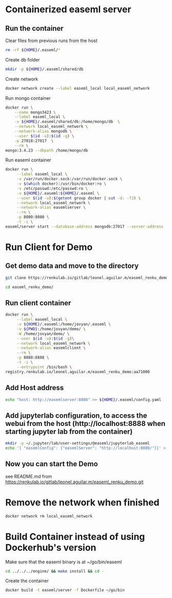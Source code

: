 # Containerized easeml server

## Run the container 

Clear files from previous runs from the host
```bash
rm -rf ${HOME}/.easeml/*
```

Create db folder
```bash
mkdir -p ${HOME}/.easeml/shared/db
```

Create network
```bash
docker network create --label easeml_local local_easeml_network
```
Run mongo container
```bash
docker run \
    --name mongo3423 \
    --label easeml_local \
    -v ${HOME}/.easeml/shared/db:/home/mongo/db  \
    --network local_easeml_network \
    --network-alias mongodb \
    --user $(id -u):$(id -g) \
    -p 27018:27017  \
    --rm \
mongo:3.4.23 --dbpath /home/mongo/db
```
Run easeml container
```bash
docker run \
     --label easeml_local \
     -v /var/run/docker.sock:/var/run/docker.sock \
     -v $(which docker):/usr/bin/docker:ro \
     -v /etc/passwd:/etc/passwd:ro \
     -v ${HOME}/.easeml:${HOME}/.easeml \
     --user $(id -u):$(getent group docker | cut -d: -f3) \
     --network local_easeml_network \
     --network-alias easemlserver \
     --rm \
     -p 8080:8080 \
     -t -i \
easeml/server start --database-address mongodb:27017 --server-address :8080 --login
```

# Run Client for Demo

## Get demo data and move to the directory
```bash
git clone https://renkulab.io/gitlab/leonel.aguilar.m/easeml_renku_demo.git
```

```bash
cd easeml_renku_demo/
```

## Run client container
```bash
docker run \
     --label easeml_local \
     -v ${HOME}/.easeml:/home/jovyan/.easeml \
     -v ${PWD}:/home/jovyan/demo/ \
     -W /home/jovyan/demo/ \
     --user $(id -u):$(id -g)\
     --network local_easeml_network \
     --network-alias easemlclient \
     --rm \
     -p 8888:8888 \
     -t -i \
     --entrypoint /bin/bash \
registry.renkulab.io/leonel.aguilar.m/easeml_renku_demo:aa71000
```

## Add Host address
```bash
echo "host: http://easemlserver:8080" >> ${HOME}/.easeml/config.yaml
```
## Add jupyterlab configuration, to access the webui from the host (http://localhost:8888 when starting jupyter lab from the container)
```bash
mkdir -p ~/.jupyter/lab/user-settings/@easeml/jupyterlab_easeml
echo '{ "easemlConfig": {"easemlServer": "http://localhost:8080/"}}' > ~/.jupyter/lab/user-settings/@easeml/jupyterlab_easeml/plugin.jupyterlab-settings
```

## Now you can start the Demo
see README.md from https://renkulab.io/gitlab/leonel.aguilar.m/easeml_renku_demo.git

# Remove the network when finished
```bash
docker network rm local_easeml_network
```
# Build Container instead of using Dockerhub's version

Make sure that the easeml binary is at ~/go/bin/easeml
```bash
cd ../../../engine/ && make install && cd -
```

Create the container
```bash
docker build -t easeml/server -f Dockerfile ~/go/bin
```



